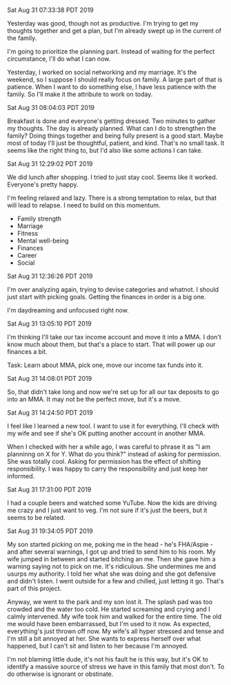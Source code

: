 Sat Aug 31 07:33:38 PDT 2019

Yesterday was good, though not as productive.  I'm trying to get my thoughts
together and get a plan, but I'm already swept up in the current of the family.

I'm going to prioritize the planning part.  Instead of waiting for the perfect
circumstance, I'll do what I can now.

Yesterday, I worked on social networking and my marriage.  It's the weekend, so
I suppose I should really focus on family.  A large part of that is patience.
When I want to do something else, I have less patience with the family.  So I'll
make it the attribute to work on today.

Sat Aug 31 08:04:03 PDT 2019

Breakfast is done and everyone's getting dressed.  Two minutes to gather my
thoughts.  The day is already planned.  What can I do to strengthen the family?
Doing things together and being fully present is a good start.  Maybe most of
today I'll just be thoughtful, patient, and kind.  That's no small task.  It
seems like the right thing to, but I'd also like some actions I can take.

Sat Aug 31 12:29:02 PDT 2019

We did lunch after shopping.  I tried to just stay cool.  Seems like it worked.
Everyone's pretty happy.

I'm feeling relaxed and lazy.  There is a strong temptation to relax, but that
will lead to relapse.  I need to build on this momentum.

* Family strength
* Marriage
* Fitness
* Mental well-being
* Finances
* Career
* Social

Sat Aug 31 12:36:26 PDT 2019

I'm over analyzing again, trying to devise categories and whatnot.  I should
just start with picking goals.  Getting the finances in order is a big one.

I'm daydreaming and unfocused right now.

Sat Aug 31 13:05:10 PDT 2019

I'm thinking I'll take our tax income account and move it into a MMA.  I don't
know much about them, but that's a place to start.  That will power up our
finances a bit.

Task: Learn about MMA, pick one, move our income tax funds into it.

Sat Aug 31 14:08:01 PDT 2019

So, that didn't take long and now we're set up for all our tax deposits to go
into an MMA.  It may not be the perfect move, but it's a move.

Sat Aug 31 14:24:50 PDT 2019

I feel like I learned a new tool.  I want to use it for everything.  I'll check
with my wife and see if she's OK putting another account in another MMA.

When I checked with her a while ago, I was careful to phrase it as "I am
planninng on X for Y.  What do you think?" instead of asking for permission.
She was totally cool.  Asking for permission has the effect of shifting
responsibility.  I was happy to carry the responsibility and just keep her
informed.

Sat Aug 31 17:31:00 PDT 2019

I had a couple beers and watched some YuTube.  Now the kids are driving me crazy
and I just want to veg.  I'm not sure if it's just the beers, but it seems to be
related.

Sat Aug 31 19:34:05 PDT 2019

My son started picking on me, poking me in the head - he's FHA/Aspie - and after
several warnings, I got up and tried to send him to his room.  My wife jumped in
between and started bitching an me.  Then she gave him a warning saying not to
pick on me.  It's ridiculous.   She undermines me and usurps my authority.  I
told her what she was doing and she got defensive and didn't listen.  I went
outside for a few and chilled, just letting it go.  That's part of this project.

Anyway, we went to the park and my son lost it.  The splash pad was too crowded
and the water too cold.  He started screaming and crying and I calmly
intervened.  My wife took him and walked for the entire time.  The old me would
have been embarrassed, but I'm used to it now.  As expected, everything's just
thrown off now.  My wife's all hyper stressed and tense and I'm still a bit
annoyed at her.  She wants to express herself over what happened, but I can't
sit and listen to her because I'm annoyed.

I'm not blaming little dude, it's not his fault he is this way, but it's OK to
identify a massive source of stress we have in this family that most don't.  To
do otherwise is ignorant or obstinate.


